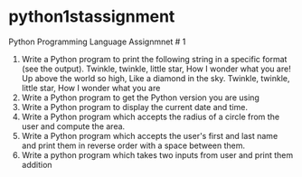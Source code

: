 # python1stassignment
Python Programming Language Assignmnet # 1 
1. Write a Python program to print the following string in a specific format 
(see the output). 
Twinkle, twinkle, little star, 
How I wonder what you are! 
Up above the world so high, Like a diamond in the sky. Twinkle, twinkle, little star, 
How I wonder what you are 
2. Write a Python program to get the Python version you are using 
3. Write a Python program to display the current date and time.
4. Write a Python program which accepts the radius of a circle from the user 
and compute the area. 
5. Write a Python program which accepts the user's first and last name and 
print them in reverse order with a space between them.
6. Write a python program which takes two inputs from user and print them 
addition 
